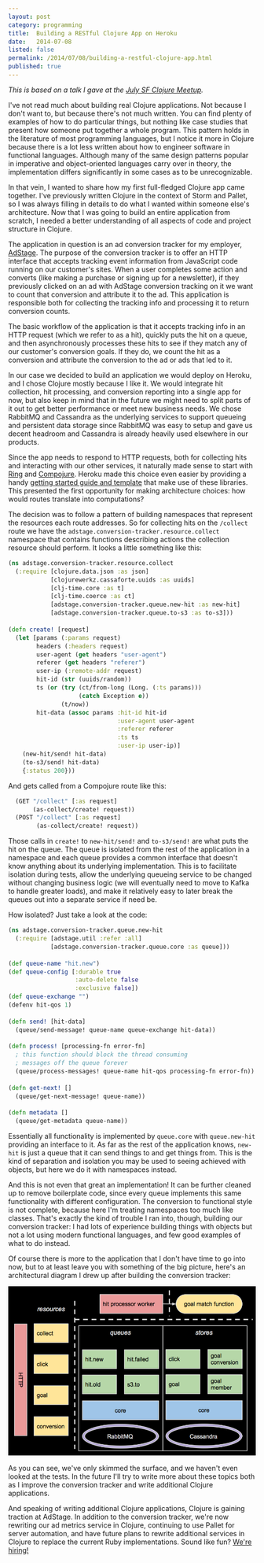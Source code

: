 ```yaml
---
layout: post
category: programming
title:  Building a RESTful Clojure App on Heroku
date:   2014-07-08
listed: false
permalink: /2014/07/08/building-a-restful-clojure-app.html
published: true
---
```


*This is based on a talk I gave at the [July SF Clojure Meetup](http://www.meetup.com/The-Bay-Area-Clojure-User-Group/events/148824482/).*

I've not read much about building real Clojure applications. Not because I don't want to, but because there's not much written. You can find plenty of examples of how to do particular things, but nothing like case studies that present how someone put together a whole program. This pattern holds in the literature of most programming languages, but I notice it more in Clojure because there is a lot less written about how to engineer software in functional languages. Although many of the same design patterns popular in imperative and object-oriented languages carry over in theory, the implementation differs significantly in some cases as to be unrecognizable.

In that vein, I wanted to share how my first full-fledged Clojure app came together. I've previously written Clojure in the context of Storm and Pallet, so I was always filling in details to do what I wanted within someone else's architecture. Now that I was going to build an entire application from scratch, I needed a better understanding of all aspects of code and project structure in Clojure.

The application in question is an ad conversion tracker for my employer, [AdStage](http://www.adstage.io/). The purpose of the conversion tracker is to offer an HTTP interface that accepts tracking event information from JavaScript code running on our customer's sites. When a user completes some action and converts (like making a purchase or signing up for a newsletter), if they previously clicked on an ad with AdStage conversion tracking on it we want to count that conversion and attribute it to the ad. This application is responsible both for collecting the tracking info and processing it to return conversion counts.

The basic workflow of the application is that it accepts tracking info in an HTTP request (which we refer to as a hit), quickly puts the hit on a queue, and then asynchronously processes these hits to see if they match any of our customer's conversion goals. If they do, we count the hit as a conversion and attribute the conversion to the ad or ads that led to it.

In our case we decided to build an application we would deploy on Heroku, and I chose Clojure mostly because I like it. We would integrate hit collection, hit processing, and conversion reporting into a single app for now, but also keep in mind that in the future we might need to split parts of it out to get better performance or meet new business needs. We chose RabbitMQ and Cassandra as the underlying services to support queueing and persistent data storage since RabbitMQ was easy to setup and gave us decent headroom and Cassandra is already heavily used elsewhere in our products.

Since the app needs to respond to HTTP requests, both for collecting hits and interacting with our other services, it naturally made sense to start with [Ring](https://github.com/ring-clojure/ring) and [Compojure](https://github.com/weavejester/compojure). Heroku made this choice even easier by providing a handy [getting started guide and template](https://devcenter.heroku.com/articles/getting-started-with-clojure) that make use of these libraries. This presented the first opportunity for making architecture choices: how would routes translate into computations?

The decision was to follow a pattern of building namespaces that represent the resources each route addresses. So for collecting hits on the `/collect` route we have the `adstage.conversion-tracker.resource.collect` namespace that contains functions describing actions the collection resource should perform. It looks a little something like this:

```clojure
(ns adstage.conversion-tracker.resource.collect
  (:require [clojure.data.json :as json]
            [clojurewerkz.cassaforte.uuids :as uuids]
            [clj-time.core :as t]
            [clj-time.coerce :as ct]
            [adstage.conversion-tracker.queue.new-hit :as new-hit]
            [adstage.conversion-tracker.queue.to-s3 :as to-s3]))

(defn create! [request]
  (let [params (:params request)
        headers (:headers request)
        user-agent (get headers "user-agent")
        referer (get headers "referer")
        user-ip (:remote-addr request)
        hit-id (str (uuids/random))
        ts (or (try (ct/from-long (Long. (:ts params)))
                    (catch Exception e))
               (t/now))
        hit-data (assoc params :hit-id hit-id
                               :user-agent user-agent
                               :referer referer
                               :ts ts
                               :user-ip user-ip)]
    (new-hit/send! hit-data)
    (to-s3/send! hit-data)
    {:status 200}))
```

And gets called from a Compojure route like this:

```clojure
  (GET "/collect" [:as request]
       (as-collect/create! request))
  (POST "/collect" [:as request]
        (as-collect/create! request))
```

Those calls in `create!` to `new-hit/send!` and `to-s3/send!` are what puts the hit on the queue. The queue is isolated from the rest of the application in a namespace and each queue provides a common interface that doesn't know anything about its underlying implementation. This is to facilitate isolation during tests, allow the underlying queueing service to be changed without changing business logic (we will eventually need to move to Kafka to handle greater loads), and make it relatively easy to later break the queues out into a separate service if need be.

How isolated? Just take a look at the code:

```clojure
(ns adstage.conversion-tracker.queue.new-hit
  (:require [adstage.util :refer :all]
            [adstage.conversion-tracker.queue.core :as queue]))

(def queue-name "hit.new")
(def queue-config [:durable true
                   :auto-delete false
                   :exclusive false])
(def queue-exchange "")
(defenv hit-qos 1)

(defn send! [hit-data]
  (queue/send-message! queue-name queue-exchange hit-data))

(defn process! [processing-fn error-fn]
  ; this function should block the thread consuming
  ; messages off the queue forever
  (queue/process-messages! queue-name hit-qos processing-fn error-fn))

(defn get-next! []
  (queue/get-next-message! queue-name))

(defn metadata []
  (queue/get-metadata queue-name))
```

Essentially all functionality is implemented by `queue.core` with `queue.new-hit` providing an interface to it. As far as the rest of the application knows, `new-hit` is just a queue that it can send things to and get things from. This is the kind of separation and isolation you may be used to seeing achieved with objects, but here we do it with namespaces instead.

And this is not even that great an implementation! It can be further cleaned up to remove boilerplate code, since every queue implements this same functionality with different configuration. The conversion to functional style is not complete, because here I'm treating namespaces too much like classes. That's exactly the kind of trouble I ran into, though, building our conversion tracker: I had lots of experience building things with objects but not a lot using modern functional languages, and few good examples of what to do instead.

Of course there is more to the application that I don't have time to go into now, but to at least leave you with something of the big picture, here's an architectural diagram I drew up after building the conversion tracker:

![Conversion Tracker Architectural Diagram](/assets/conversion-tracker-architectural-diagram.png)

As you can see, we've only skimmed the surface, and we haven't even looked at the tests. In the future I'll try to write more about these topics both as I improve the conversion tracker and write additional Clojure applications.

And speaking of writing additional Clojure applications, Clojure is gaining traction at AdStage. In addition to the conversion tracker, we're now rewriting our ad metrics service in Clojure, continuing to use Pallet for server automation, and have future plans to rewrite additional services in Clojure to replace the current Ruby implementations. Sound like fun? [We're hiring!](http://www.adstage.io/jobs)
